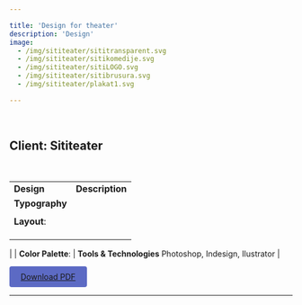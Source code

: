 ```yaml
---

title: 'Design for theater'
description: 'Design'
image: 
  - /img/sititeater/sititransparent.svg
  - /img/sititeater/sitikomedije.svg
  - /img/sititeater/sitiLOGO.svg
  - /img/sititeater/sitibrusura.svg
  - /img/sititeater/plakat1.svg

---
```

<br>

## Client: Sititeater
<br>

|  | |
|----------|----------|
| **Design**   | **Description** |
| **Typography**  |  |
| |  |
| **Layout**:    |  |
| |  |
|  |
| |  |
|
| **Color Palette**: | **Tools & Technologies** Photoshop, Indesign, Ilustrator |
<br>

[<div style="display:inline-block; padding: 10px 20px; background-color: #5c6ac4; color: #ffffff; text-decoration: none; border-radius: 4px; cursor: pointer;">Download PDF</div>]()
<br>

---
